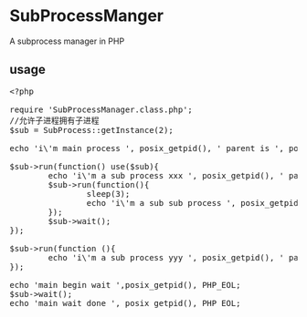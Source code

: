 SubProcessManger
================

A subprocess manager in PHP

## usage
<pre>
&lt;?php

require 'SubProcessManager.class.php';
//允许子进程拥有子进程
$sub = SubProcess::getInstance(2);

echo 'i\'m main process ', posix_getpid(), ' parent is ', posix_getppid(), PHP_EOL;

$sub->run(function() use($sub){
        echo 'i\'m a sub process xxx ', posix_getpid(), ' parent is ', posix_getppid(), PHP_EOL;
        $sub->run(function(){
                sleep(3);
                echo 'i\'m a sub sub process ', posix_getpid(), ' parent is ', posix_getppid(), PHP_EOL;
        });
        $sub->wait();
});

$sub->run(function (){
        echo 'i\'m a sub process yyy ', posix_getpid(), ' parent is ', posix_getppid(), PHP_EOL;
});

echo 'main begin wait ',posix_getpid(), PHP_EOL;
$sub->wait();
echo 'main wait done ', posix_getpid(), PHP_EOL;
</pre>
